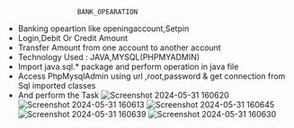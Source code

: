                       BANK_OPEARATION
 * Banking opeartion like openingaccount,Setpin
 * Login,Debit Or Credit Amount 
 * Transfer Amount from one account to another account
 * Technology Used : JAVA,MYSQL(PHPMYADMIN)
 * Import java.sql.* package and perform operation in java file
 * Access PhpMysqlAdmin using url  ,root,password & get connection from Sql imported classes
 * And perform the Task
![Screenshot 2024-05-31 160620](https://github.com/VinayD1382/Bank_Operation-/assets/114236808/319e6154-e793-4062-a5dd-41364c781177)
![Screenshot 2024-05-31 160613](https://github.com/VinayD1382/Bank_Operation-/assets/114236808/dfbca84f-1d8a-4b10-95b3-5e32a46970ba)
![Screenshot 2024-05-31 160645](https://github.com/VinayD1382/Bank_Operation-/assets/114236808/7303f92b-db86-4066-910e-11ca382ccfd0)
![Screenshot 2024-05-31 160639](https://github.com/VinayD1382/Bank_Operation-/assets/114236808/a24a1dfe-3945-456b-a8e6-8d90f2f35ab5)
![Screenshot 2024-05-31 160630](https://github.com/VinayD1382/Bank_Operation-/assets/114236808/c210b8d2-1fc3-43f1-9948-3a705b293df5)
